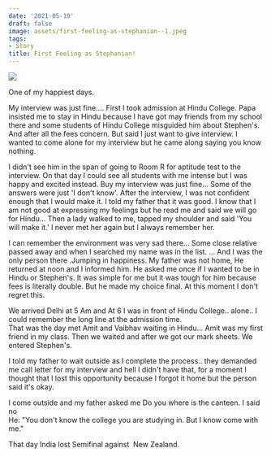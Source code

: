 ```yaml
---
date: '2021-05-19'
draft: false
image: assets/first-feeling-as-stephanian--1.jpeg
tags:
- Story
title: First Feeling as Stephanian!
---
```

[![](https://lh3.googleusercontent.com/-Ee49aqztHXc/YNRtP25SqeI/AAAAAAAAF58/YNWdjQSYLk4FJzJ1wDrtgiKzgzC92s0PwCLcBGAsYHQ/s1600/1624534330707635-0.png)](https://lh3.googleusercontent.com/-Ee49aqztHXc/YNRtP25SqeI/AAAAAAAAF58/YNWdjQSYLk4FJzJ1wDrtgiKzgzC92s0PwCLcBGAsYHQ/s1600/1624534330707635-0.png)

One of my happiest days.  
  
My interview was just fine.... First I took admission at Hindu College. Papa insisted me to stay in Hindu because I have got may friends from my school there and some students of Hindu College misguided him about Stephen's. And after all the fees concern. But said I just want to give interview. I wanted to come alone for my interview but he came along saying you know nothing.  
  
I didn't see him in the span of going to Room R for aptitude test to the interview. On that day I could see all students with me intense but I was happy and excited instead. Buy my interview was just fine... Some of the answers were just 'I don't know'. After the interview, I was not confident enough that I would make it. I told my father that it was good. I know that I am not good at expressing my feelings but he read me and said we will go for Hindu... Then a lady walked to me, tapped my shoulder and said 'You will make it.' I never met her again but I always remember her.  
  
I can remember the environment was very sad there... Some close relative passed away and when I searched my name was in the list. ... And I was the only person there .Jumping in happiness. My father was not home, He returned at noon and I informed him. He asked me once if I wanted to be in Hindu or Stephen's. It was simple for me but it was tough for him because fees is literally double. But he made my choice final. At this moment I don't regret this.  
  
We arrived Delhi at 5 Am and At 6 I was in front of Hindu College.. alone.. I could remember the long line at the admission time.  
That was the day met Amit and Vaibhav waiting in Hindu... Amit was my first friend in my class. Then we waited and after we got our mark sheets. We entered Stephen's.  
  
I told my father to wait outside as I complete the process.. they demanded me call letter for my interview and hell I didn't have that, for a moment I thought that I lost this opportunity because I forgot it home but the person said it's okay.  
  
I come outside and my father asked me Do you where is the canteen. I said no  
He: "You don't know the college you are studying in. But I know come with me."  
  
That day India lost Semifinal against  New Zealand.